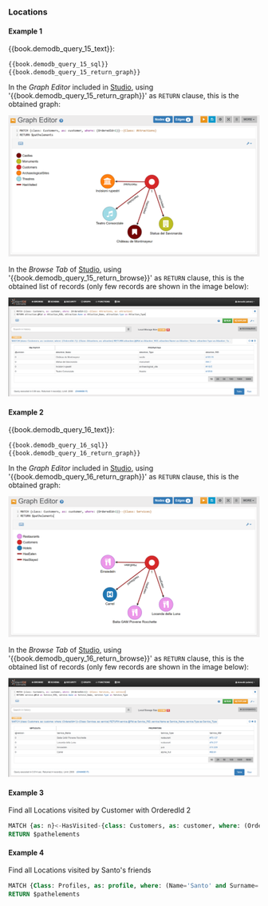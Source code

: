 
### Locations 

#### Example 1 

{{book.demodb_query_15_text}}:

<pre><code class="lang-sql">{{book.demodb_query_15_sql}} 
{{book.demodb_query_15_return_graph}} 
</code></pre>

In the _Graph Editor_ included in [Studio](../studio/README.md), using '{{book.demodb_query_15_return_graph}}' as `RETURN` clause, this is the obtained graph:

![](../../../images/demo-dbs/social-travel-agency/query_15_graph.png)

In the _Browse Tab_ of [Studio](../studio/README.md), using '{{book.demodb_query_15_return_browse}}' as `RETURN` clause, this is the obtained list of records (only few records are shown in the image below):

![](../../../images/demo-dbs/social-travel-agency/query_15_browse.png)


#### Example 2

{{book.demodb_query_16_text}}:

<pre><code class="lang-sql">{{book.demodb_query_16_sql}} 
{{book.demodb_query_16_return_graph}} 
</code></pre>

In the _Graph Editor_ included in [Studio](../studio/README.md), using '{{book.demodb_query_16_return_graph}}' as `RETURN` clause, this is the obtained graph:

![](../../../images/demo-dbs/social-travel-agency/query_16_graph.png)

In the _Browse Tab_ of [Studio](../studio/README.md), using '{{book.demodb_query_16_return_browse}}' as `RETURN` clause, this is the obtained list of records (only few records are shown in the image below):

![](../../../images/demo-dbs/social-travel-agency/query_16_browse.png)


#### Example 3

Find all Locations visited by Customer with OrderedId 2
```sql
MATCH {as: n}<-HasVisited-{class: Customers, as: customer, where: (OrderedId=1)} 
RETURN $pathelements
```

#### Example 4

Find all Locations visited by Santo's friends
```sql
MATCH {Class: Profiles, as: profile, where: (Name='Santo' and Surname='OrientDB')}-HasFriend->{Class: Profiles, as: friend}<-HasProfile-{Class: Customers, as: customer}-HasVisited->{Class: Locations, as: location} 
RETURN $pathelements
```